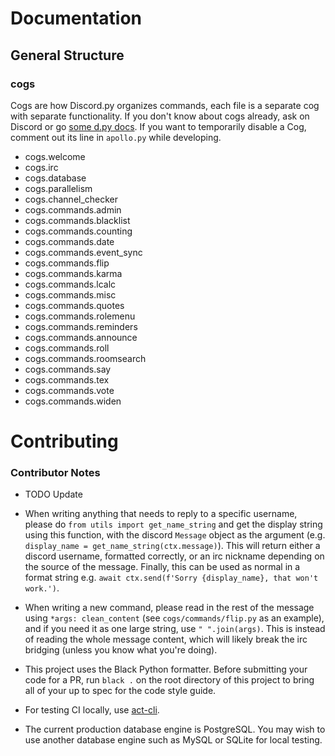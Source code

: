 # Documentation

## General Structure

### cogs
Cogs are how Discord.py organizes commands, each file is a separate cog with separate functionality. If you don't know about cogs already, ask on Discord or go [some d.py docs](https://discordpy.readthedocs.io/en/stable/ext/commands/cogs.html). If you want to temporarily disable a Cog, comment out its line in `apollo.py` while developing.

- cogs.welcome
- cogs.irc
- cogs.database
- cogs.parallelism
- cogs.channel_checker
- cogs.commands.admin
- cogs.commands.blacklist
- cogs.commands.counting
- cogs.commands.date
- cogs.commands.event_sync
- cogs.commands.flip
- cogs.commands.karma
- cogs.commands.lcalc
- cogs.commands.misc
- cogs.commands.quotes
- cogs.commands.rolemenu
- cogs.commands.reminders
- cogs.commands.announce
- cogs.commands.roll
- cogs.commands.roomsearch
- cogs.commands.say
- cogs.commands.tex
- cogs.commands.vote
- cogs.commands.widen


# Contributing
### Contributor Notes

* TODO Update

* When writing anything that needs to reply to a specific username, please do `from utils import get_name_string` and get the display string using this function, with the discord `Message` object as the argument (e.g. `display_name = get_name_string(ctx.message)`).
  This will return either a discord username, formatted correctly, or an irc nickname depending on the source of the message.
  Finally, this can be used as normal in a format string e.g. `await ctx.send(f'Sorry {display_name}, that won't work.')`.

* When writing a new command, please read in the rest of the message using `*args: clean_content` (see `cogs/commands/flip.py` as an example), and if you need it as one large string, use `" ".join(args)`.
  This is instead of reading the whole message content, which will likely break the irc bridging (unless you know what you're doing).

* This project uses the Black Python formatter.
  Before submitting your code for a PR, run `black .` on the root directory of this project to bring all of your up to spec for the code style guide.
  
* For testing CI locally, use [act-cli](https://github.com/nektos/act).

* The current production database engine is PostgreSQL.
  You may wish to use another database engine such as MySQL or SQLite for local testing.
